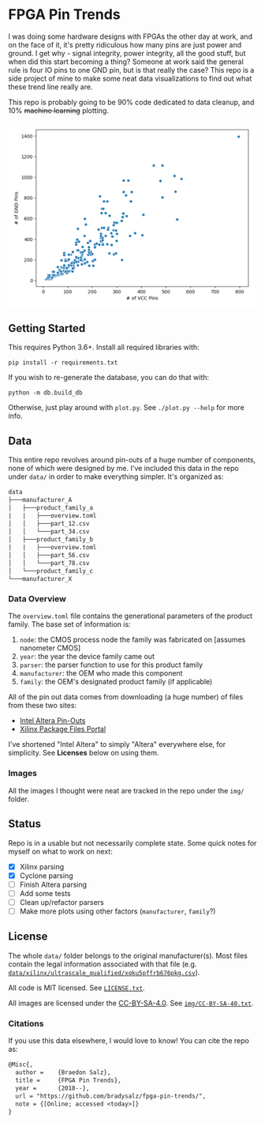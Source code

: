 # FPGA Pin Trends

I was doing some hardware designs with FPGAs the other day at work, and on the face of it, it's pretty ridiculous how many pins are just power and ground. I get why - signal integrity, power integrity, all the good stuff, but when did this start becoming a thing? Someone at work said the general rule is four IO pins to one GND pin, but is that really the case? This repo is a side project of mine to make some neat data visualizations to find out what these trend line really are.

This repo is probably going to be 90% code dedicated to data cleanup, and 10% ~~machine learning~~ plotting.

![VCC Pins and GND Pins](/img/vcc_vs_gnd.png)

## Getting Started

This requires Python 3.6+. Install all required libraries with:

```
pip install -r requirements.txt
```

If you wish to re-generate the database, you can do that with:

```
python -m db.build_db
```

Otherwise, just play around with `plot.py`. See `./plot.py --help` for more info.

## Data

This entire repo revolves around pin-outs of a huge number of components, none of which were designed by me. I've included this data in the repo under `data/` in order to make everything simpler. It's organized as:

```
data
├───manufacturer_A
│   ├───product_family_a
|   |   ├───overview.toml
│   │   ├───part_12.csv
│   │   └───part_34.csv
│   ├───product_family_b
|   |   ├───overview.toml
│   │   ├───part_56.csv
│   │   └───part_78.csv
│   └───product_family_c
└───manufacturer_X
```

### Data Overview

The `overview.toml` file contains the generational parameters of the product family. The base set of information is:

1. `node`: the CMOS process node the family was fabricated on [assumes nanometer CMOS]
2. `year`: the year the device family came out
3. `parser`: the parser function to use for this product family
4. `manufacturer`: the OEM who made this component
5. `family`: the OEM's designated product family (if applicable)

All of the pin out data comes from downloading (a huge number) of files from these two sites:

* [Intel Altera Pin-Outs](https://www.intel.com/content/www/us/en/programmable/support/literature/lit-dp.html)
* [Xilinx Package Files Portal](https://www.xilinx.com/support/package-pinout-files.html)

I've shortened "Intel Altera" to simply "Altera" everywhere else, for simplicity. See **Licenses** below on using them.

### Images

All the images I thought were neat are tracked in the repo under the `img/` folder.

## Status

Repo is in a usable but not necessarily complete state. Some quick notes for myself on what to work on next:

- [x] Xilinx parsing
- [x] Cyclone parsing
- [ ] Finish Altera parsing
- [ ] Add some tests
- [ ] Clean up/refactor parsers
- [ ] Make more plots using other factors (`manufacturer`, `family`?)

## License

The whole `data/` folder belongs to the original manufacturer(s). Most files contain the legal information associated with that file (e.g. [`data/xilinx/ultrascale_qualified/xqku5pffrb676pkg.csv`](data/xilinx/ultrascale_qualified/xqku5pffrb676pkg.csv)).

All code is MIT licensed. See [`LICENSE.txt`](LICENSE.txt).

All images are licensed under the [CC-BY-SA-4.0](https://creativecommons.org/licenses/by-sa/4.0/). See [`img/CC-BY-SA-40.txt`](img/CC-BY-SA-40.txt).

### Citations

If you use this data elsewhere, I would love to know! You can cite the repo as:

```
@Misc{,
  author =    {Braedon Salz},
  title =     {FPGA Pin Trends},
  year =      {2018--},
  url = "https://github.com/bradysalz/fpga-pin-trends/",
  note = {[Online; accessed <today>]}
}
```
